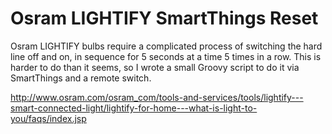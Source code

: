 # Osram LIGHTIFY SmartThings Reset 
Osram LIGHTIFY bulbs require a complicated process of switching the hard line off and on, in sequence for 5 seconds at a time 5 times in a row.  This is harder to do than it seems, so I wrote a small Groovy script to do it via SmartThings and a remote switch.

http://www.osram.com/osram_com/tools-and-services/tools/lightify---smart-connected-light/lightify-for-home---what-is-light-to-you/faqs/index.jsp
